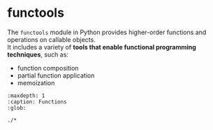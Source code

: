 # functools

The `functools` module in Python provides higher-order functions and operations on callable objects.  
It includes a variety of **tools that enable functional programming techniques**, such as:

- function composition
- partial function application
- memoization

```{toctree}
:maxdepth: 1
:caption: Functions
:glob:

./*
```
